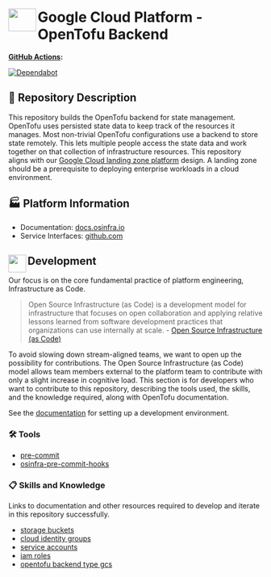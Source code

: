 # <img align="left" width="55" height="45" src="https://github.com/osinfra-io/google-cloud-opentofu-backend/assets/1610100/728bce8c-4c5a-471d-bf0e-36835d7796ff"> Google Cloud Platform - OpenTofu Backend

**[GitHub Actions](https://github.com/osinfra-io/google-cloud-opentofu-backend/actions):**

[![Dependabot](https://github.com/osinfra-io/google-cloud-opentofu-backend/actions/workflows/dependabot.yml/badge.svg)](https://github.com/osinfra-io/google-cloud-opentofu-backend/actions/workflows/dependabot.yml)

## 📄 Repository Description

This repository builds the OpenTofu backend for state management. OpenTofu uses persisted state data to keep track of the resources it manages. Most non-trivial OpenTofu configurations use a backend to store state remotely. This lets multiple people access the state data and work together on that collection of infrastructure resources. This repository aligns with our [Google Cloud landing zone platform](https://docs.osinfra.io/google-cloud-platform/landing-zone) design. A landing zone should be a prerequisite to deploying enterprise workloads in a cloud environment.

## 🏭 Platform Information

- Documentation: [docs.osinfra.io](https://docs.osinfra.io/product-guides/google-cloud-platform/landing-zone/google-cloud-opentofu-backend)
- Service Interfaces: [github.com](https://github.com/osinfra-io/google-cloud-opentofu-backend/issues/new/choose)

## <img align="left" width="35" height="35" src="https://github.com/osinfra-io/github-organization-management/assets/1610100/39d6ae3b-ccc2-42db-92f1-276a5bc54e65"> Development

Our focus is on the core fundamental practice of platform engineering, Infrastructure as Code.

>Open Source Infrastructure (as Code) is a development model for infrastructure that focuses on open collaboration and applying relative lessons learned from software development practices that organizations can use internally at scale. - [Open Source Infrastructure (as Code)](https://www.osinfra.io)

To avoid slowing down stream-aligned teams, we want to open up the possibility for contributions. The Open Source Infrastructure (as Code) model allows team members external to the platform team to contribute with only a slight increase in cognitive load. This section is for developers who want to contribute to this repository, describing the tools used, the skills, and the knowledge required, along with OpenTofu documentation.

See the [documentation](https://docs.osinfra.io/fundamentals/development-setup) for setting up a development environment.

### 🛠️ Tools

- [pre-commit](https://github.com/pre-commit/pre-commit)
- [osinfra-pre-commit-hooks](https://github.com/osinfra-io/pre-commit-hooks)

### 📋 Skills and Knowledge

Links to documentation and other resources required to develop and iterate in this repository successfully.

- [storage buckets](https://cloud.google.com/storage/docs/key-terms#buckets)
- [cloud identity groups](https://cloud.google.com/identity/docs/concepts/groups)
- [service accounts](https://cloud.google.com/iam/docs/service-accounts)
- [iam roles](https://cloud.google.com/iam/docs/understanding-roles)
- [opentofu backend type gcs](https://opentofu.org/docs/language/settings/backends/gcs)
